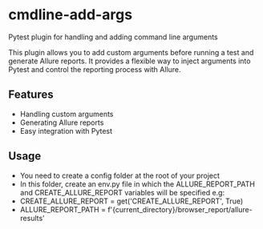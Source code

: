 # cmdline-add-args

Pytest plugin for handling and adding command line arguments

This plugin allows you to add custom arguments before running a test and generate Allure reports. It provides a flexible way to inject arguments into Pytest and control the reporting process with Allure.

## Features

- Handling custom arguments
- Generating Allure reports
- Easy integration with Pytest

## Usage

- You need to create a config folder at the root of your project
- In this folder, create an env.py file in which the ALLURE_REPORT_PATH and CREATE_ALLURE_REPORT variables will be specified
e.g:
- CREATE_ALLURE_REPORT = get('CREATE_ALLURE_REPORT', True)
- ALLURE_REPORT_PATH = f'{current_directory}/browser_report/allure-results'